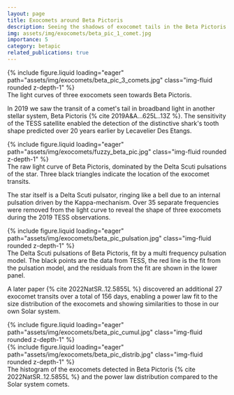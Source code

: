 ```yaml
---
layout: page
title: Exocomets around Beta Pictoris
description: Seeing the shadows of exocomet tails in the Beta Pictoris system
img: assets/img/exocomets/beta_pic_1_comet.jpg
importance: 5
category: betapic
related_publications: true
---
```



<div class="row mt-3">
    <div class="col-sm mt-3 mt-md-0">
        {% include figure.liquid loading="eager" path="assets/img/exocomets/beta_pic_3_comets.jpg" class="img-fluid rounded z-depth-1" %}
    </div>
</div>

<div class="caption">
The light curves of three exocomets seen towards Beta Pictoris.
</div>

In 2019 we saw the transit of a comet's tail in broadband light in another stellar system, Beta Pictoris {% cite 2019A&A...625L..13Z %}. The sensitivity of the TESS satellite enabled the detection of the distinctive shark's tooth shape predicted over 20 years earlier by Lecavelier Des Etangs.

<div class="row mt-3">
    <div class="col-sm mt-3 mt-md-0">
        {% include figure.liquid loading="eager" path="assets/img/exocomets/fuzzy_beta_pic.jpg" class="img-fluid rounded z-depth-1" %}
    </div>
</div>

<div class="caption">
The raw light curve of Beta Pictoris, dominated by the Delta Scuti pulsations of the star. Three black triangles indicate the location of the exocomet transits.
</div>


The star itself is a Delta Scuti pulsator, ringing like a bell due to an internal pulsation driven by the Kappa-mechanism. Over 35 separate frequencies were removed from the light curve to reveal the shape of three exocomets during the 2019 TESS observations.

<div class="row mt-3">
    <div class="col-sm mt-3 mt-md-0">
        {% include figure.liquid loading="eager" path="assets/img/exocomets/beta_pic_pulsation.jpg" class="img-fluid rounded z-depth-1" %}
    </div>
</div>

<div class="caption">
The Delta Scuti pulsations of Beta Pictoris, fit by a multi frequency pulsation model. The black points are the data from TESS, the red line is the fit from the pulsation model, and the residuals from the fit are shown in the lower panel.
</div>


A later paper {% cite 2022NatSR..12.5855L %} discovered an additional 27 exocomet transits over a total of 156 days, enabling a power law fit to the size distribution of the exocomets and showing similarities to those in our own Solar system.


<div class="row mt-3">
    <div class="col-sm mt-3 mt-md-0">
        {% include figure.liquid loading="eager" path="assets/img/exocomets/beta_pic_cumul.jpg" class="img-fluid rounded z-depth-1" %}
    </div>
    <div class="col-sm mt-3 mt-md-0">
        {% include figure.liquid loading="eager" path="assets/img/exocomets/beta_pic_distrib.jpg" class="img-fluid rounded z-depth-1" %}
    </div>
</div>

<div class="caption">
The histogram of the exocomets detected in Beta Pictoris {% cite 2022NatSR..12.5855L %} and the power law distribution compared to the Solar system comets.
</div>


